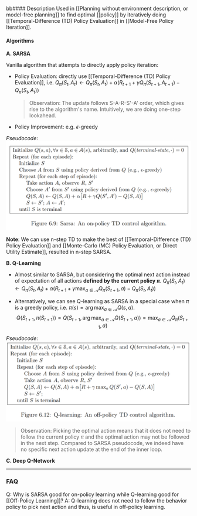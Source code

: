 bb#### Description
Used in [[Planning without environment description, or model-free planning]] to find optimal [[policy]] by iteratively doing [[Temporal-Difference (TD) Policy Evaluation]] in [[Model-Free Policy Iteration]].

#### Algorithms
 
**A. SARSA**

Vanilla algorithm that attempts to directly apply policy iteration:
- Policy Evaluation: directly use [[Temporal-Difference (TD) Policy Evaluation]], i.e.
	$Q_\pi(S_t, A_t) \leftarrow Q_\pi(S_t, A_t) + \alpha(R_{t+1} + \gamma Q_\pi(S_{t+1}, A_{t+1}) - Q_\pi(S_t, A_t))$
	
	> Observation: The update follows S-A-R-S'-A' order, which gives rise to the algorithm's name. Intuitively, we are doing one-step lookahead.
- Policy Improvement: e.g. $\epsilon$-greedy

*Pseudocode*:
![400](../resources/SARSA.png)

**Note**: We can use n-step TD to make the best of [[Temporal-Difference (TD) Policy Evaluation]] and [[Monte-Carlo (MC) Policy Evaluation, or Direct Utility Estimate]], resulted in n-step SARSA.

**B. Q-Learning**

- Almost similar to SARSA, but considering the optimal next action instead of expectation of all actions **defined by the current policy $\pi$**.
	$Q_\pi(S_t, A_t) \leftarrow Q_\pi(S_t, A_t) + \alpha(R_{t+1} + \gamma \max_{a \in \mathcal{A}} Q_\pi(S_{t+1}, a) - Q_\pi(S_t, A_t))$

- Alternatively, we can see Q-learning as SARSA in a special case when $\pi$ is a greedy policy, i.e. $\pi(s) = \arg \max_{a \in \mathcal{A}} Q(s, a).$
	$$Q(S_{t+1}, \pi(S_{t+1})) 
	= Q(S_{t+1}, \arg \max_{a \in \mathcal{A}} Q(S_{t+1}, a)) 
	= \max_{a \in \mathcal{A}} Q_\pi(S_{t+1}, a)$$

*Pseudocode*:
![400](../resources/Qlearning.png)

> Observation: Picking the optimal action means that it does not need to follow the current policy $\pi$ and the optimal action may not be followed in the next step. Compared to SARSA pseudocode, we indeed have no specific next action update at the end of the inner loop.

**C. Deep Q-Network**


---
### FAQ

Q: Why is SARSA good for on-policy learning while Q-learning good for [[Off-Policy Learning]]?
A: Q-learning does not need to follow the behavior policy to pick next action and thus, is useful in off-policy learning.
